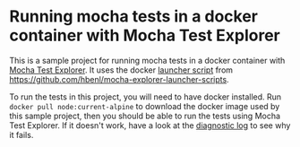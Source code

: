 # Running mocha tests in a docker container with Mocha Test Explorer

This is a sample project for running mocha tests in a docker container with [Mocha Test Explorer](https://marketplace.visualstudio.com/items?itemName=hbenl.vscode-mocha-test-adapter).
It uses the docker [launcher script](https://marketplace.visualstudio.com/items?itemName=hbenl.vscode-mocha-test-adapter#running-tests-remotely) from https://github.com/hbenl/mocha-explorer-launcher-scripts.

To run the tests in this project, you will need to have docker installed.
Run `docker pull node:current-alpine` to download the docker image used by this sample project, then you should be able to run the tests using Mocha Test Explorer.
If it doesn't work, have a look at the [diagnostic log](https://marketplace.visualstudio.com/items?itemName=hbenl.vscode-mocha-test-adapter#troubleshooting) to see why it fails.

